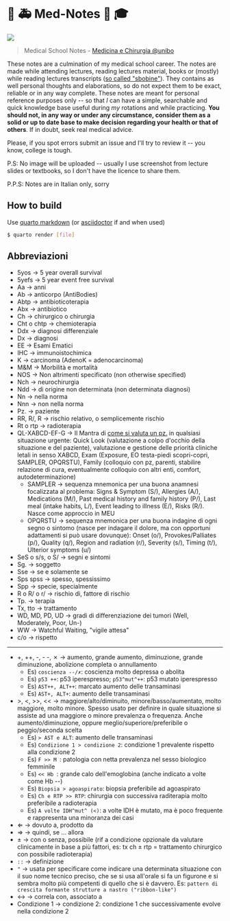 # :hospital: :ambulance: Med-Notes :memo: :mortar_board:

[![](https://img.shields.io/static/v1?label=licence&message=CC4-BY-NC-SA&color=green&style=for-the-badge)](https://creativecommons.org/licenses/by-nc-sa/4.0/)

> Medical School Notes - [Medicina e Chirurgia @unibo](https://corsi.unibo.it/magistralecu/MedicinaChirurgia/)


These notes are a culmination of my medical school career. The notes are made while attending lectures, reading lectures material, books or (mostly) while reading lectures transcripts ([so called "sbobine"](https://www.futurimedici.com/index.php?option#com_kunena&view#topic&catid#5&id#21391&Itemid#1925)). They contains as well personal thoughts and elaborations, so do not expect them to be exact, reliable or in any way complete. These notes are meant for personal reference purposes only -- so that _I_ can have a simple, searchable and quick knowledge base useful during _my_ rotations and while practicing. __You should not, in any way or under any circumstance, consider them as a solid or up to date base to make decision regarding your health or that of others__. If in doubt, seek real medical advice.

Please, if you spot errors submit an issue and I'll try to review it -- you know, college is tough.

P.S: No image will be uploaded -- usually I use screenshot from lecture slides or textbooks, so I don't have the licence to share them.

P.P.S: Notes are in Italian only, sorry

## How to build
Use [quarto markdown](https://quarto.org) (or [asciidoctor](https://asciidoctor.org/) if and when used)

```bash
$ quarto render [file]
```

## Abbreviazioni
* 5yos → 5 year overall survival
* 5yefs → 5 year event free survival
* Aa → anni
* Ab → anticorpo (AntiBodies)
* Abtp → antibioticoterapia
* Abx → antibiotico
* Ch → chirurgico o chirurgia
* Cht o chtp → chemioterapia
* Ddx → diagnosi differenziale
* Dx → diagnosi
* EE → Esami Ematici
* IHC → immunoistochimica
* K → carcinoma (AdenoK = adenocarcinoma)
* M&M → Morbilità e mortalità
* NOS → Non altrimenti specificato (non otherwise specified)
* Nch → neurochirurgia
* Ndd → di origine non determinata (non determinata diagnosi)
* Nn → nella norma
* Nnn → non nella norma
* Pz. → paziente
* RR, R/, R → rischio relativo, o semplicemente rischio
* Rt o rtp → radioterapia
* QL-XABCD-EF-G → Il Mantra di [come si valuta un pz.](https://filedn.eu/lB15miabJdjXGzIhwKOozLH/6%20Emergenze%20Medico-Chirurgiche.html#mantra) in qualsiasi situazione urgente: Quick Look (valutazione a colpo d'occhio della situazione e del paziente), valutazione e gestione delle priorità cliniche letali in senso XABCD, Exam (Exposure, EO testa-piedi scopri-copri, SAMPLER, OPQRSTU), Family (colloquio con pz, parenti, stabilire relazione di cura, eventualmente colloquio con altri enti, comfort, autodeterminazione)
	* SAMPLER → sequenza mnemonica per una buona anamnesi focalizzata al problema: Signs & Symptom (S/), Allergies (A/), Medications (M/), Past medical history and family history (P/), Last meal (intake habits, L/), Event leading to illness (E/), Risks (R/). Nasce come approccio in MEU
	* OPQRSTU → sequenza mnemonica per una buona indagine di ogni segno o sintomo (nasce per indagare il dolore, ma con opportuni adattamenti si può usare dovunque): Onset (o/), Provokes/Palliates (p/), Quality (q/), Region and radiation (r/), Severity (s/), Timing (t/), Ulterior symptoms (u/)
* SeS o s/s, o S/ → segni e sintomi
* Sg. → soggetto
* Sse → se e solamente se
* Sps spss → spesso, spessissimo
* Spp → specie, specialmente
* R o R/ o r/ → rischio di, fattore di rischio
* Tp. → terapia
* Tx, tto → trattamento
* WD, MD, PD, UD → gradi di differenziazione dei tumori (Well, Moderately, Poor, Un-)
* WW → Watchful Waiting, "vigile attesa"
* c/o → rispetto

---

* +, ++, -, - -, ✗ → aumento, grande aumento, diminuzione, grande diminuzione, abolizione completa o annullamento
	* Es) ``coscienza --/✗``:  coscienza molto depressa o abolita
	* Es) ``p53 ++``: p53 iperespresso; ``p53^mut^++``: p53 mutato iperespresso
	* Es) ``AST++, ALT++``: marcato aumento delle transaminasi
	* Es) ``AST+, ALT+``: aumento delle transaminasi
* \>, <, >>, << → maggiore/alto/diminuito, minore/basso/aumentato, molto maggiore, molto minore. Spesso usato per definire in quale situazione si assiste ad una maggiore o minore prevalenza o frequenza. Anche aumento/diminuzione, oppure meglio/superiore/preferibile o peggio/seconda scelta
	* Es) ``> AST e ALT``: aumento delle transaminasi
	* Es) ``Condizione 1 > condizione 2``: condizione 1 prevalente rispetto alla condizione 2
	* Es) ``F >> M ``: patologia con netta prevalenza nel sesso biologico femminile
	* Es) ``<< Hb ``: grande calo dell'emoglobina (anche indicato a volte come Hb --)
	* Es) ``Biopsia > agoaspirato``: biopsia preferibile ad agoaspirato
	* Es) ``Ch e RTP >> RTP``: chirurgia con successiva raditerapia molto preferibile a radioterapia
	* Es) ``A volte IDH^mut^ (<)``: a volte IDH è mutato, ma è poco frequente e rappresenta una minoranza dei casi
* ⇐ → dovuto a, prodotto da
* ⇒ → quindi, se ... allora
* ± → con o senza, possibile (rif a condizione opzionale da valutare clinicamente in base a più fattori, es: tx ch ± rtp = trattamento chirurgico con possibile radioterapia)
* ``::`` → definizione
* ``"`` → usata per specificare come indicare una determinata situazione con il suo nome tecnico preciso, che se si usa all'orale si fa un figurone e si sembra molto più competenti di quello che si è davvero. Es: ``pattern di crescita formante strutture a nastro ("ribbon-like")``
* ↔ → correla con, associato a
* Condizione 1 → condizione 2: condizione 1 che successivamente evolve nella condizione 2
